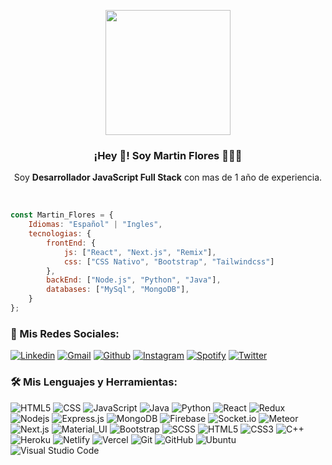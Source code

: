 <p align="center" width="300">
   <img align="center" width="200" src="https://avatars.githubusercontent.com/u/91045865?v=4" />
   <h3 align="center">¡Hey 👋! Soy Martin Flores 👨🏻‍💻</h3>
</p>

<p align="center">Soy <strong>Desarrollador JavaScript Full Stack</strong> con mas de 1 año de experiencia.</p>
<br />

```javascript
const Martin_Flores = {
    Idiomas: "Español" | "Ingles",
    tecnologias: {
        frontEnd: {
            js: ["React", "Next.js", "Remix"],
            css: ["CSS Nativo", "Bootstrap", "Tailwindcss"]
        },
        backEnd: ["Node.js", "Python", "Java"],
        databases: ["MySql", "MongoDB"],
    }
};
```


### 🔔 Mis Redes Sociales:

[![Linkedin](https://img.shields.io/badge/-LinkedIn-blue?style=flat&logo=Linkedin&logoColor=white)](https://www.linkedin.com/in/martin-alexander-flores-torres)
[![Gmail](https://img.shields.io/badge/-Gmail-c14438?style=flat&logo=Gmail&logoColor=white)](mailto:martinflorestorres21@gmail.com)
[![Github](https://img.shields.io/badge/-Github-333?style=flat&logo=Github&logoColor=white)](https://github.com/MartinAlexanderFloresTorres)
[![Instagram](https://img.shields.io/badge/-Instagram-c13584?style=flat&labelColor=c13584&logo=instagram&logoColor=white)](https://www.instagram.com/martin_flores_28)
[![Spotify](https://img.shields.io/badge/-Spotify-1DB954?style=flat&logo=Spotify&logoColor=white)](https://open.spotify.com/user/MartinAlexanderFloresTorres)
[![Twitter](https://img.shields.io/badge/-Twitter-1DA1F2?style=flat&logo=Twitter&logoColor=white)](https://twitter.com/Martinflores_21)


### 🛠️ Mis Lenguajes y Herramientas:
![HTML5](https://img.shields.io/badge/-HTML5-333333?style=flat&logo=HTML5)
![CSS](https://img.shields.io/badge/-CSS-333333?style=flat&logo=CSS3&logoColor=1572B6)
![JavaScript](https://img.shields.io/badge/-JavaScript-black?style=flat-square&logo=javascript)
![Java](https://img.shields.io/badge/-Java-333333?style=flat&logo=Java&logoColor=007396)
![Python](https://img.shields.io/badge/-Python-333333?style=flat&logo=python)
![React](https://img.shields.io/badge/-React-black?style=flat-square&logo=react)
![Redux](https://img.shields.io/badge/-Redux-black?style=flat-square&logo=Redux)
![Nodejs](https://img.shields.io/badge/-Nodejs-black?style=flat-square&logo=Node.js)
![Express.js](https://img.shields.io/badge/-Express-black?style=flat-square&logo=expressjs)
![MongoDB](https://img.shields.io/badge/-MongoDB-black?style=flat-square&logo=mongodb)
![Firebase](https://img.shields.io/badge/-Firebase-black?style=flat-square&logo=Firebase)
![Socket.io](https://img.shields.io/badge/-Socket-black?style=flat-square&logo=socket.io)
![Meteor](https://img.shields.io/badge/-Meteor-black?style=flat-square&logo=Meteor)
![Next.js](https://img.shields.io/badge/-Next-black?style=flat-square&logo=Next.js)
![Material_UI](https://img.shields.io/badge/-Material_UI-black?style=flat-square&logo=material-ui)
![Bootstrap](https://img.shields.io/badge/-Bootstrap-black?style=flat-square&logo=bootstrap)
![SCSS](https://img.shields.io/badge/-SCSS-black?style=flat-square&logo=SASS)
![HTML5](https://img.shields.io/badge/-HTML5-black?style=flat-square&logo=html5&logoColor=white)
![CSS3](https://img.shields.io/badge/-CSS3-black?style=flat-square&logo=css3)
![C++](https://img.shields.io/badge/-C-black?style=flat-square&logo=c)
![Heroku](https://img.shields.io/badge/-Heroku-black?style=flat-square&logo=heroku)
![Netlify](https://img.shields.io/badge/-Netlify-black?style=flat-square&logo=netlify)
![Vercel](https://img.shields.io/badge/-Vercel-black?style=flat-square&logo=vercel)
![Git](https://img.shields.io/badge/-Git-black?style=flat-square&logo=git)
![GitHub](https://img.shields.io/badge/-GitHub-black?style=flat-square&logo=github)
![Ubuntu](https://img.shields.io/badge/-Ubuntu-black?style=flat-square&logo=ubuntu)
![Visual Studio Code](https://img.shields.io/badge/-Visual%20Studio%20Code-333333?style=flat&logo=visual-studio-code&logoColor=007ACC)
<!--
**MartinAlexanderFloresTorres/MartinAlexanderFloresTorres** is a ✨ _special_ ✨ repository because its `README.md` (this file) appears on your GitHub profile.

Here are some ideas to get you started:

- 🔭 I’m currently working on ...
- 🌱 I’m currently learning ...
- 👯 I’m looking to collaborate on ...
- 🤔 I’m looking for help with ...
- 💬 Ask me about ...
- 📫 How to reach me: ...
- 😄 Pronouns: ...
- ⚡ Fun fact: ...
-->
